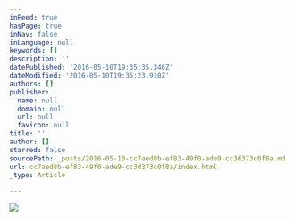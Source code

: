 ```yaml
---
inFeed: true
hasPage: true
inNav: false
inLanguage: null
keywords: []
description: ''
datePublished: '2016-05-10T19:35:35.346Z'
dateModified: '2016-05-10T19:35:23.910Z'
authors: []
publisher:
  name: null
  domain: null
  url: null
  favicon: null
title: ''
author: []
starred: false
sourcePath: _posts/2016-05-10-cc7aed8b-ef83-49f0-ade9-cc3d373c0f8a.md
url: cc7aed8b-ef83-49f0-ade9-cc3d373c0f8a/index.html
_type: Article

---
```

![](https://the-grid-user-content.s3-us-west-2.amazonaws.com/b340c862-383d-4ff3-8924-14145690ffd3.png)